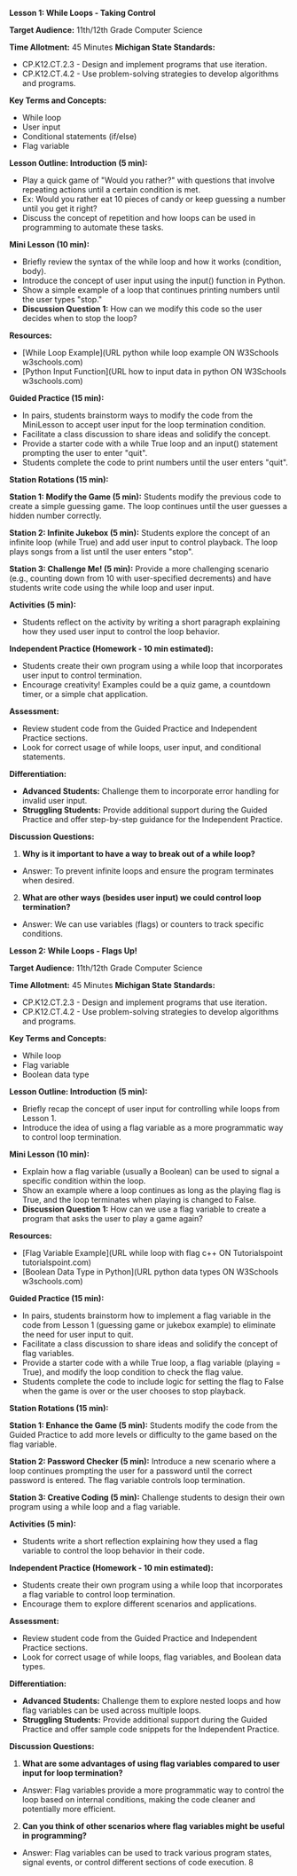 ﻿**Lesson 1: While Loops - Taking Control**

**Target Audience:** 11th/12th Grade Computer Science

**Time Allotment:** 45 Minutes **Michigan State Standards:**

- CP.K12.CT.2.3 - Design and implement programs that use iteration.
- CP.K12.CT.4.2 - Use problem-solving strategies to develop algorithms and programs.

**Key Terms and Concepts:**

- While loop
- User input
- Conditional statements (if/else)
- Flag variable

**Lesson Outline: Introduction (5 min):**

- Play a quick game of "Would you rather?" with questions that involve repeating actions until a certain condition is met.
- Ex: Would you rather eat 10 pieces of candy or keep guessing a number until you get it right?
- Discuss the concept of repetition and how loops can be used in programming to automate these tasks.

**Mini Lesson (10 min):**

- Briefly review the syntax of the while loop and how it works (condition, body).
- Introduce the concept of user input using the input() function in Python.
- Show a simple example of a loop that continues printing numbers until the user types "stop."
- **Discussion Question 1:** How can we modify this code so the user decides when to stop the loop?

**Resources:**

- [While Loop Example](URL python while loop example ON W3Schools w3schools.com)
- [Python Input Function](URL how to input data in python ON W3Schools w3schools.com)

**Guided Practice (15 min):**

- In pairs, students brainstorm ways to modify the code from the MiniLesson to accept user input for the loop termination condition.
- Facilitate a class discussion to share ideas and solidify the concept.
- Provide a starter code with a while True loop and an input() statement prompting the user to enter "quit".
- Students complete the code to print numbers until the user enters "quit".

**Station Rotations (15 min):**

**Station 1: Modify the Game (5 min):** Students modify the previous code to create a simple guessing game. The loop continues until the user guesses a hidden number correctly.

**Station 2: Infinite Jukebox (5 min):** Students explore the concept of an infinite loop (while True) and add user input to control playback. The loop plays songs from a list until the user enters "stop".

**Station 3: Challenge Me! (5 min):** Provide a more challenging scenario (e.g., counting down from 10 with user-specified decrements) and have students write code using the while loop and user input.

**Activities (5 min):**

- Students reflect on the activity by writing a short paragraph explaining how they used user input to control the loop behavior.

**Independent Practice (Homework - 10 min estimated):**

- Students create their own program using a while loop that incorporates user input to control termination.
- Encourage creativity! Examples could be a quiz game, a countdown timer, or a simple chat application.

**Assessment:**

- Review student code from the Guided Practice and Independent Practice sections.
- Look for correct usage of while loops, user input, and conditional statements.

**Differentiation:**

- **Advanced Students:** Challenge them to incorporate error handling for invalid user input.
- **Struggling Students:** Provide additional support during the Guided Practice and offer step-by-step guidance for the Independent Practice.

**Discussion Questions:**

1. **Why is it important to have a way to break out of a while loop?**
- Answer: To prevent infinite loops and ensure the program terminates when desired.
2. **What are other ways (besides user input) we could control loop termination?**
- Answer: We can use variables (flags) or counters to track specific conditions.

**Lesson 2: While Loops - Flags Up!**

**Target Audience:** 11th/12th Grade Computer Science

**Time Allotment:** 45 Minutes **Michigan State Standards:**

- CP.K12.CT.2.3 - Design and implement programs that use iteration.
- CP.K12.CT.4.2 - Use problem-solving strategies to develop algorithms and programs.

**Key Terms and Concepts:**

- While loop
- Flag variable
- Boolean data type

**Lesson Outline: Introduction (5 min):**

- Briefly recap the concept of user input for controlling while loops from Lesson 1.
- Introduce the idea of using a flag variable as a more programmatic way to control loop termination.

**Mini Lesson (10 min):**

- Explain how a flag variable (usually a Boolean) can be used to signal a specific condition within the loop.
- Show an example where a loop continues as long as the playing flag is True, and the loop terminates when playing is changed to False.
- **Discussion Question 1:** How can we use a flag variable to create a program that asks the user to play a game again?

**Resources:**

- [Flag Variable Example](URL while loop with flag c++ ON Tutorialspoint tutorialspoint.com)
- [Boolean Data Type in Python](URL python data types ON W3Schools w3schools.com)

**Guided Practice (15 min):**

- In pairs, students brainstorm how to implement a flag variable in the code from Lesson 1 (guessing game or jukebox example) to eliminate the need for user input to quit.
- Facilitate a class discussion to share ideas and solidify the concept of flag variables.
- Provide a starter code with a while True loop, a flag variable (playing = True), and modify the loop condition to check the flag value.
- Students complete the code to include logic for setting the flag to False when the game is over or the user chooses to stop playback.

**Station Rotations (15 min):**

**Station 1: Enhance the Game (5 min):** Students modify the code from the Guided Practice to add more levels or difficulty to the game based on the flag variable.

**Station 2: Password Checker (5 min):** Introduce a new scenario where a loop continues prompting the user for a password until the correct password is entered. The flag variable controls loop termination.

**Station 3: Creative Coding (5 min):** Challenge students to design their own program using a while loop and a flag variable.

**Activities (5 min):**

- Students write a short reflection explaining how they used a flag variable to control the loop behavior in their code.

**Independent Practice (Homework - 10 min estimated):**

- Students create their own program using a while loop that incorporates a flag variable to control loop termination.
- Encourage them to explore different scenarios and applications.

**Assessment:**

- Review student code from the Guided Practice and Independent Practice sections.
- Look for correct usage of while loops, flag variables, and Boolean data types.

**Differentiation:**

- **Advanced Students:** Challenge them to explore nested loops and how flag variables can be used across multiple loops.
- **Struggling Students:** Provide additional support during the Guided Practice and offer sample code snippets for the Independent Practice.

**Discussion Questions:**

1. **What are some advantages of using flag variables compared to user input for loop termination?**
- Answer: Flag variables provide a more programmatic way to control the loop based on internal conditions, making the code cleaner and potentially more efficient.
2. **Can you think of other scenarios where flag variables might be useful in programming?**
- Answer: Flag variables can be used to track various program states, signal events, or control different sections of code execution.
8
